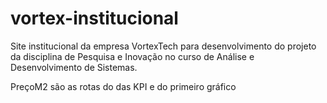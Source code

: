 # vortex-institucional
Site institucional da empresa VortexTech para desenvolvimento do projeto da disciplina de Pesquisa e Inovação no curso de Análise e Desenvolvimento de Sistemas.

PreçoM2 são as rotas do das KPI e do primeiro gráfico


